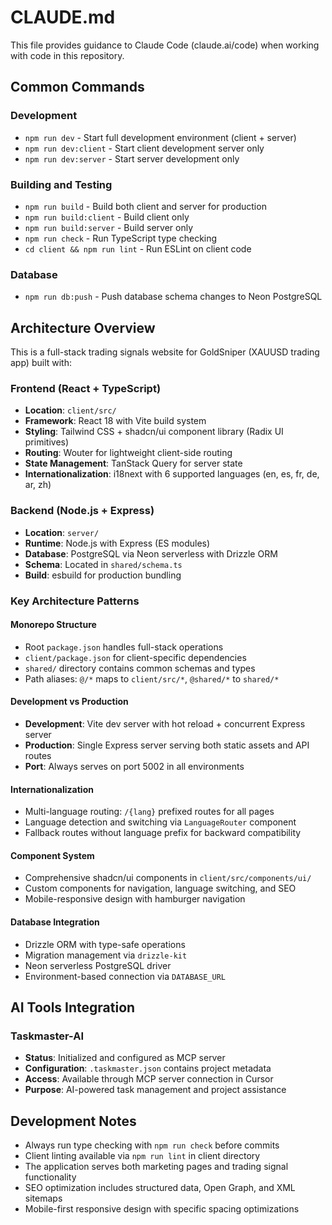 # CLAUDE.md

This file provides guidance to Claude Code (claude.ai/code) when working with code in this repository.

## Common Commands

### Development
- `npm run dev` - Start full development environment (client + server)
- `npm run dev:client` - Start client development server only
- `npm run dev:server` - Start server development only

### Building and Testing
- `npm run build` - Build both client and server for production
- `npm run build:client` - Build client only
- `npm run build:server` - Build server only  
- `npm run check` - Run TypeScript type checking
- `cd client && npm run lint` - Run ESLint on client code

### Database
- `npm run db:push` - Push database schema changes to Neon PostgreSQL

## Architecture Overview

This is a full-stack trading signals website for GoldSniper (XAUUSD trading app) built with:

### Frontend (React + TypeScript)
- **Location**: `client/src/`
- **Framework**: React 18 with Vite build system
- **Styling**: Tailwind CSS + shadcn/ui component library (Radix UI primitives)
- **Routing**: Wouter for lightweight client-side routing
- **State Management**: TanStack Query for server state
- **Internationalization**: i18next with 6 supported languages (en, es, fr, de, ar, zh)

### Backend (Node.js + Express)
- **Location**: `server/`
- **Runtime**: Node.js with Express (ES modules)
- **Database**: PostgreSQL via Neon serverless with Drizzle ORM
- **Schema**: Located in `shared/schema.ts`
- **Build**: esbuild for production bundling

### Key Architecture Patterns

#### Monorepo Structure
- Root `package.json` handles full-stack operations
- `client/package.json` for client-specific dependencies
- `shared/` directory contains common schemas and types
- Path aliases: `@/*` maps to `client/src/*`, `@shared/*` to `shared/*`

#### Development vs Production
- **Development**: Vite dev server with hot reload + concurrent Express server
- **Production**: Single Express server serving both static assets and API routes
- **Port**: Always serves on port 5002 in all environments

#### Internationalization
- Multi-language routing: `/{lang}` prefixed routes for all pages
- Language detection and switching via `LanguageRouter` component  
- Fallback routes without language prefix for backward compatibility

#### Component System
- Comprehensive shadcn/ui components in `client/src/components/ui/`
- Custom components for navigation, language switching, and SEO
- Mobile-responsive design with hamburger navigation

#### Database Integration
- Drizzle ORM with type-safe operations
- Migration management via `drizzle-kit`
- Neon serverless PostgreSQL driver
- Environment-based connection via `DATABASE_URL`

## AI Tools Integration

### Taskmaster-AI
- **Status**: Initialized and configured as MCP server
- **Configuration**: `.taskmaster.json` contains project metadata
- **Access**: Available through MCP server connection in Cursor
- **Purpose**: AI-powered task management and project assistance

## Development Notes

- Always run type checking with `npm run check` before commits
- Client linting available via `npm run lint` in client directory
- The application serves both marketing pages and trading signal functionality
- SEO optimization includes structured data, Open Graph, and XML sitemaps
- Mobile-first responsive design with specific spacing optimizations